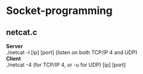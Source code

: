 # Socket-programming
## netcat.c

**Server**                      
./netcat -l [ip] [port] (listen on both TCP/IP 4 and UDP)            
**Client**           
./netcat -4 (for TCP/IP 4, or -u for UDP) [ip] [port]




